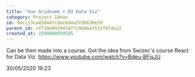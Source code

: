 ```yaml
---
title: "Vue Gridsome + D3 Data Viz"
category: Project Ideas
id: 9dcc13ca43844fcdac8d4a5fdb630e29
parent_id: cf710e097645477c9695efb32f07de22
created_at: 1590880959585
---
```


Can be then made into a course. Got the idea from Swizec's course React for Data Viz. https://www.youtube.com/watch?v=Bdeu-BFisJU

30/05/2020 19:23
    